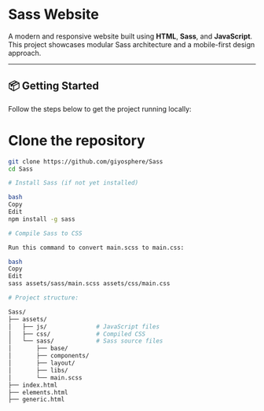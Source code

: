 # Sass Website

A modern and responsive website built using **HTML**, **Sass**, and **JavaScript**. This project showcases modular Sass architecture and a mobile-first design approach.

---

## 📦 Getting Started

Follow the steps below to get the project running locally:

# **Clone the repository**

   ```bash
   git clone https://github.com/giyosphere/Sass
   cd Sass

# Install Sass (if not yet installed)

bash
Copy
Edit
npm install -g sass

# Compile Sass to CSS

Run this command to convert main.scss to main.css:

bash
Copy
Edit
sass assets/sass/main.scss assets/css/main.css

# Project structure:

Sass/
├── assets/
│   ├── js/              # JavaScript files
│   ├── css/             # Compiled CSS
│   └── sass/            # Sass source files
│       ├── base/
│       ├── components/
│       ├── layout/
│       ├── libs/
│       └── main.scss
├── index.html
├── elements.html
├── generic.html


